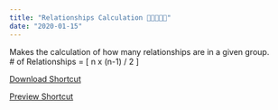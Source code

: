 ```yaml
---
title: "Relationships Calculation 👨🏼‍🤝‍👨🏻"
date: "2020-01-15"
---
```


Makes the calculation of how many relationships are in a given group.  
\# of Relationships = \[ n x (n-1) / 2 \]

[Download Shortcut](https://www.icloud.com/shortcuts/a72393dd1fba4a60a9a73aec64e76e19)

[Preview Shortcut](https://preview.scpl.dev/?shortcut=https%3A%2F%2Fwww.icloud.com%2Fshortcuts%2Fa72393dd1fba4a60a9a73aec64e76e19)
